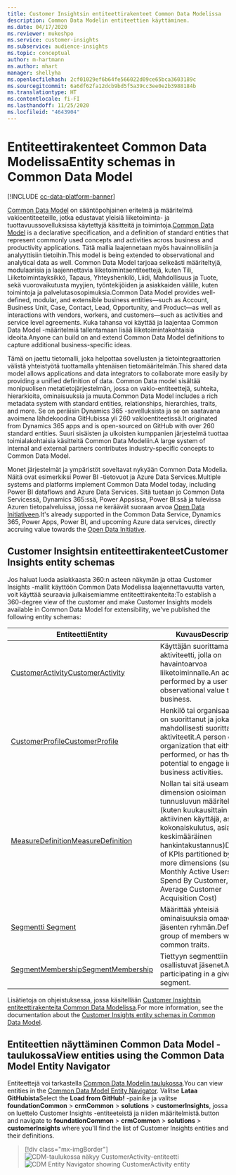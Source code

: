 ```yaml
---
title: Customer Insightsin entiteettirakenteet Common Data Modelissa
description: Common Data Modelin entiteettien käyttäminen.
ms.date: 04/17/2020
ms.reviewer: mukeshpo
ms.service: customer-insights
ms.subservice: audience-insights
ms.topic: conceptual
author: m-hartmann
ms.author: mhart
manager: shellyha
ms.openlocfilehash: 2cf01029ef6b64fe566022d09ce65bca3603189c
ms.sourcegitcommit: 6a6df62fa12dcb9bd5f5a39cc3ee0e2b3988184b
ms.translationtype: HT
ms.contentlocale: fi-FI
ms.lasthandoff: 11/25/2020
ms.locfileid: "4643904"
---
```

# <a name="entity-schemas-in-common-data-model"></a><span data-ttu-id="a2b6f-103">Entiteettirakenteet Common Data Modelissa</span><span class="sxs-lookup"><span data-stu-id="a2b6f-103">Entity schemas in Common Data Model</span></span>

[!INCLUDE [cc-data-platform-banner](../includes/cc-data-platform-banner.md)]

<span data-ttu-id="a2b6f-104">[Common Data Model](https://docs.microsoft.com/common-data-model/) on sääntöpohjainen eritelmä ja määritelmä vakioentiteeteille, jotka edustavat yleisiä liiketoiminta- ja tuottavuussovelluksissa käytettyjä käsitteitä ja toimintoja.</span><span class="sxs-lookup"><span data-stu-id="a2b6f-104">[Common Data Model](https://docs.microsoft.com/common-data-model/) is a declarative specification, and a definition of standard entities that represent commonly used concepts and activities across business and productivity applications.</span></span> <span data-ttu-id="a2b6f-105">Tätä mallia laajennetaan myös havainnollisiin ja analyyttisiin tietoihin.</span><span class="sxs-lookup"><span data-stu-id="a2b6f-105">This model is being extended to observational and analytical data as well.</span></span> <span data-ttu-id="a2b6f-106">Common Data Model tarjoaa selkeästi määriteltyjä, modulaarisia ja laajennettavia liiketoimintaentiteettejä, kuten Tili, Liiketoimintayksikkö, Tapaus, Yhteyshenkilö, Liidi, Mahdollisuus ja Tuote, sekä vuorovaikutusta myyjien, työntekijöiden ja asiakkaiden välille, kuten toimintoja ja palvelutasosopimuksia.</span><span class="sxs-lookup"><span data-stu-id="a2b6f-106">Common Data Model provides well-defined, modular, and extensible business entities—such as Account, Business Unit, Case, Contact, Lead, Opportunity, and Product—as well as interactions with vendors, workers, and customers—such as activities and service level agreements.</span></span> <span data-ttu-id="a2b6f-107">Kuka tahansa voi käyttää ja laajentaa Common Data Model -määritelmiä tallentamaan lisää liiketoimintakohtaisia ideoita.</span><span class="sxs-lookup"><span data-stu-id="a2b6f-107">Anyone can build on and extend Common Data Model definitions to capture additional business-specific ideas.</span></span>

<span data-ttu-id="a2b6f-108">Tämä on jaettu tietomalli, joka helpottaa sovellusten ja tietointegraattorien välistä yhteistyötä tuottamalla yhtenäisen tietomääritelmän.</span><span class="sxs-lookup"><span data-stu-id="a2b6f-108">This shared data model allows applications and data integrators to collaborate more easily by providing a unified definition of data.</span></span> <span data-ttu-id="a2b6f-109">Common Data model sisältää monipuolisen metatietojärjestelmän, jossa on vakio-entiteettejä, suhteita, hierarkioita, ominaisuuksia ja muuta.</span><span class="sxs-lookup"><span data-stu-id="a2b6f-109">Common Data Model includes a rich metadata system with standard entities, relationships, hierarchies, traits, and more.</span></span> <span data-ttu-id="a2b6f-110">Se on peräisin Dynamics 365 -sovelluksista ja se on saatavana avoimena lähdekoodina GitHubissa yli 260 vakioentiteetissä.</span><span class="sxs-lookup"><span data-stu-id="a2b6f-110">It originated from Dynamics 365 apps and is open-sourced on GitHub with over 260 standard entities.</span></span> <span data-ttu-id="a2b6f-111">Suuri sisäisten ja ulkoisten kumppanien järjestelmä tuottaa toimialakohtaisia käsitteitä Common Data Modeliin.</span><span class="sxs-lookup"><span data-stu-id="a2b6f-111">A large system of internal and external partners contributes industry-specific concepts to Common Data Model.</span></span>

<span data-ttu-id="a2b6f-112">Monet järjestelmät ja ympäristöt soveltavat nykyään Common Data Modelia. Näitä ovat esimerkiksi Power BI -tietovuot ja Azure Data Services.</span><span class="sxs-lookup"><span data-stu-id="a2b6f-112">Multiple systems and platforms implement Common Data Model today, including Power BI dataflows and Azure Data Services.</span></span> <span data-ttu-id="a2b6f-113">Sitä tuetaan jo Common Data Servicessä, Dynamics 365:ssä, Power Appsissa, Power BI:ssä ja tulevissa Azuren tietopalveluissa, jossa ne keräävät suoraan arvoa [Open Data Initiativeen](https://www.microsoft.com/open-data-initiative).</span><span class="sxs-lookup"><span data-stu-id="a2b6f-113">It's already supported in the Common Data Service, Dynamics 365, Power Apps, Power BI, and upcoming Azure data services, directly accruing value towards the [Open Data Initiative](https://www.microsoft.com/open-data-initiative).</span></span>

## <a name="customer-insights-entity-schemas"></a><span data-ttu-id="a2b6f-114">Customer Insightsin entiteettirakenteet</span><span class="sxs-lookup"><span data-stu-id="a2b6f-114">Customer Insights entity schemas</span></span>

<span data-ttu-id="a2b6f-115">Jos haluat luoda asiakkaasta 360:n asteen näkymän ja ottaa Customer Insights -mallit käyttöön Common Data Modelissa laajennettavuutta varten, voit käyttää seuraavia julkaisemiamme entiteettirakenteita:</span><span class="sxs-lookup"><span data-stu-id="a2b6f-115">To establish a 360-degree view of the customer and make Customer Insights models available in Common Data Model for extensibility, we've published the following entity schemas:</span></span>

| <span data-ttu-id="a2b6f-116">Entiteetti</span><span class="sxs-lookup"><span data-stu-id="a2b6f-116">Entity</span></span> | <span data-ttu-id="a2b6f-117">Kuvaus</span><span class="sxs-lookup"><span data-stu-id="a2b6f-117">Description</span></span> |
|---------|---------|
|[<span data-ttu-id="a2b6f-118">CustomerActivity</span><span class="sxs-lookup"><span data-stu-id="a2b6f-118">CustomerActivity</span></span>](https://docs.microsoft.com/common-data-model/schema/core/applicationcommon/foundationcommon/crmcommon/solutions/customerinsights/customeractivity) | <span data-ttu-id="a2b6f-119">Käyttäjän suorittama aktiviteetti, jolla on havaintoarvoa liiketoiminnalle.</span><span class="sxs-lookup"><span data-stu-id="a2b6f-119">An activity performed by a user that has observational value to the business.</span></span> |
|[<span data-ttu-id="a2b6f-120">CustomerProfile</span><span class="sxs-lookup"><span data-stu-id="a2b6f-120">CustomerProfile</span></span>](https://docs.microsoft.com/common-data-model/schema/core/applicationcommon/foundationcommon/crmcommon/solutions/customerinsights/customerprofile) | <span data-ttu-id="a2b6f-121">Henkilö tai organisaatio, joka on suorittanut ja joka voi mahdollisesti suorittaa aktiviteetit.</span><span class="sxs-lookup"><span data-stu-id="a2b6f-121">A person or organization that either performed, or has the potential to engage in, business activities.</span></span> |
|[<span data-ttu-id="a2b6f-122">MeasureDefinition</span><span class="sxs-lookup"><span data-stu-id="a2b6f-122">MeasureDefinition</span></span>](https://docs.microsoft.com/common-data-model/schema/core/applicationcommon/foundationcommon/crmcommon/solutions/customerinsights/measuredefinition) | <span data-ttu-id="a2b6f-123">Nollan tai sitä useamman dimension osioiman tunnusluvun määritelmä (kuten kuukausittain aktiivinen käyttäjä, asiakkaan kokonaiskulutus, asiakkaan keskimääräinen hankintakustannus)</span><span class="sxs-lookup"><span data-stu-id="a2b6f-123">Definition of KPIs partitioned by zero or more dimensions (such as Monthly Active Users, Total Spend By Customer, Average Customer Acquisition Cost)</span></span> |
|[<span data-ttu-id="a2b6f-124">Segmentti </span><span class="sxs-lookup"><span data-stu-id="a2b6f-124">Segment</span></span>](https://docs.microsoft.com/common-data-model/schema/core/applicationcommon/foundationcommon/crmcommon/solutions/customerinsights/segment) | <span data-ttu-id="a2b6f-125">Määrittää yhteisiä ominaisuuksia omaavien jäsenten ryhmän.</span><span class="sxs-lookup"><span data-stu-id="a2b6f-125">Defines a group of members with common traits.</span></span> |
|[<span data-ttu-id="a2b6f-126">SegmentMembership</span><span class="sxs-lookup"><span data-stu-id="a2b6f-126">SegmentMembership</span></span>](https://docs.microsoft.com/common-data-model/schema/core/applicationcommon/foundationcommon/crmcommon/solutions/customerinsights/segmentmembership) | <span data-ttu-id="a2b6f-127">Tiettyyn segmenttiin osallistuvat jäsenet.</span><span class="sxs-lookup"><span data-stu-id="a2b6f-127">Members participating in a given segment.</span></span> |

<span data-ttu-id="a2b6f-128">Lisätietoja on ohjeistuksessa, jossa käsitellään [Customer Insightsin entiteettirakenteita Common Data Modelissa](https://docs.microsoft.com/common-data-model/schema/core/applicationcommon/foundationcommon/crmcommon/solutions/customerinsights/overview).</span><span class="sxs-lookup"><span data-stu-id="a2b6f-128">For more information, see the documentation about the [Customer Insights entity schemas in Common Data Model](https://docs.microsoft.com/common-data-model/schema/core/applicationcommon/foundationcommon/crmcommon/solutions/customerinsights/overview).</span></span>

## <a name="view-entities-using-the-common-data-model-entity-navigator"></a><span data-ttu-id="a2b6f-129">Entiteettien näyttäminen Common Data Model -taulukossa</span><span class="sxs-lookup"><span data-stu-id="a2b6f-129">View entities using the Common Data Model Entity Navigator</span></span>

<span data-ttu-id="a2b6f-130">Entiteettejä voi tarkastella [Common Data Modelin taulukossa](https://microsoft.github.io/CDM/).</span><span class="sxs-lookup"><span data-stu-id="a2b6f-130">You can view entities in the [Common Data Model Entity Navigator](https://microsoft.github.io/CDM/).</span></span> <span data-ttu-id="a2b6f-131">Valitse **Lataa GitHubista**</span><span class="sxs-lookup"><span data-stu-id="a2b6f-131">Select the **Load from GitHub!**</span></span> <span data-ttu-id="a2b6f-132">-painike ja valitse **foundationCommon** > **crmCommon** > **solutions** > **customerInsights**, jossa on luettelo Customer Insights -entiteeteistä ja niiden määritelmistä.</span><span class="sxs-lookup"><span data-stu-id="a2b6f-132">button and navigate to **foundationCommon** > **crmCommon** > **solutions** > **customerInsights** where you'll find the list of Customer Insights entities and their definitions.</span></span>
> [!div class="mx-imgBorder"]
> <span data-ttu-id="a2b6f-133">![CDM-taulukossa näkyy CustomerActivity-entiteetti](media/CDM-entity-navigator.png "CDM-taulukossa näkyy CustomerActivity-entiteetti")</span><span class="sxs-lookup"><span data-stu-id="a2b6f-133">![CDM Entity Navigator showing CustomerActivity entity](media/CDM-entity-navigator.png "CDM Entity Navigator showing CustomerActivity entity")</span></span>
